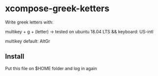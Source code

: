 # xcompose-greek-ketters
Write greek letters with: 

multikey + g + (letter)  -> tested on ubuntu 18.04 LTS && keyboard: US-intl

multikey default: AltGr

## Install
Put this file on $HOME folder and log in again

